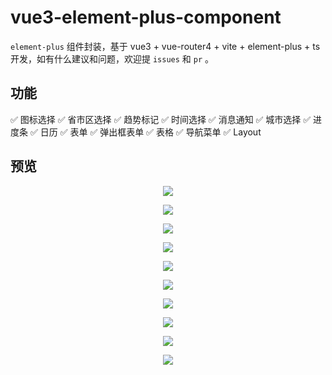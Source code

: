 # vue3-element-plus-component
`element-plus` 组件封装，基于 vue3 + vue-router4 + vite + element-plus + ts 开发，如有什么建议和问题，欢迎提 `issues` 和 `pr` 。

## 功能
✅ 图标选择
✅ 省市区选择
✅ 趋势标记
✅ 时间选择
✅ 消息通知
✅ 城市选择
✅ 进度条
✅ 日历
✅ 表单
✅ 弹出框表单
✅ 表格
✅ 导航菜单
✅ Layout

## 预览

<p align="center">
  <img src="http://resource.cycblog.cn/image/github/vue3-component/icon.png">
</p>

<p align="center">
  <img src="http://resource.cycblog.cn/image/github/vue3-component/select-city.png">
</p>

<p align="center">
  <img src="http://resource.cycblog.cn/image/github/vue3-component/date-picker.png">
</p>

<p align="center">
  <img src="http://resource.cycblog.cn/image/github/vue3-component/notice.png">
</p>

<p align="center">
  <img src="http://resource.cycblog.cn/image/github/vue3-component/select-city.png">
</p>

<p align="center">
  <img src="http://resource.cycblog.cn/image/github/vue3-component/calendar.png">
</p>

<p align="center">
  <img src="http://resource.cycblog.cn/image/github/vue3-component/form.png">
</p>

<p align="center">
  <img src="http://resource.cycblog.cn/image/github/vue3-component/modal-form.png">
</p>

<p align="center">
  <img src="http://resource.cycblog.cn/image/github/vue3-component/table.png">
</p>

<p align="center">
  <img src="http://resource.cycblog.cn/image/github/vue3-component/menu.png">
</p>
